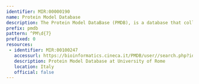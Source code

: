 ```yaml
---
identifier: MIR:00000190
name: Protein Model Database
description: The Protein Model DataBase (PMDB), is a database that collects manually built three dimensional protein models, obtained by different structure prediction techniques.
prefix: pmdb
pattern: ^PM\d{7}
prefixed: 0
resources:
 - identifier: MIR:00100247
   accessurl: https://bioinformatics.cineca.it/PMDB/user//search.php?idsearch=
   description: Protein Model Database at University of Rome
   location: Italy
   official: false
---
```

